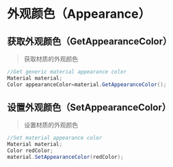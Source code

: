 # 外观颜色（Appearance）

## 获取外观颜色（GetAppearanceColor）

> 获取材质的外观颜色

```C#
//Get generic material appearance color
Material material;
Color appearanceColor=material.GetAppearanceColor();
```

## 设置外观颜色（SetAppearanceColor）

> 设置材质的外观颜色

```C#
//Set material appearance color
Material material;
Color redColor;
material.SetAppearanceColor(redColor);
```
